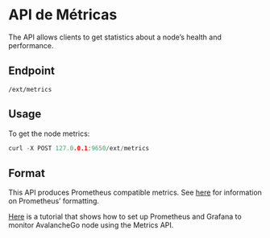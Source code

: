 #  API de Métricas

The API allows clients to get statistics about a node’s health and performance.

## Endpoint

```text
/ext/metrics
```

## Usage

To get the node metrics:

```cpp
curl -X POST 127.0.0.1:9650/ext/metrics
```

## Format

This API produces Prometheus compatible metrics. See [here](https://github.com/prometheus/docs/blob/master/content/docs/instrumenting/exposition_formats.md) for information on Prometheus’ formatting.

[Here](../tutorials/nodes-and-staking/setting-up-node-monitoring.md) is a tutorial that shows how to set up Prometheus and Grafana to monitor AvalancheGo node using the Metrics API.

<!--stackedit_data:
eyJoaXN0b3J5IjpbLTc1NTMwNTgxNl19
-->